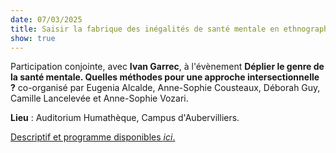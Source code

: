 ```yaml
---
date: 07/03/2025
title: Saisir la fabrique des inégalités de santé mentale en ethnographe. Les appropriations de la culture psychologique contemporaine aux prismes de l’âge, du genre et de la classe, Journée GENDHI
show: true
---
```

Participation conjointe, avec **Ivan Garrec**, à l'évènement **Déplier le genre de la santé mentale. Quelles méthodes pour une approche intersectionnelle ?** co-organisé par Eugenia Alcalde, Anne-Sophie Cousteaux, Déborah Guy, Camille Lancelevée et Anne-Sophie Vozari.

**Lieu** : Auditorium Humathèque, Campus d'Aubervilliers.

[Descriptif et programme disponibles *ici*.](https://gendhi.eu/actualite/journee-detude-deplier-le-genre-de-la-sante-mentale-quelles-methodes-pour-une-approche-intersectionnelle/)
